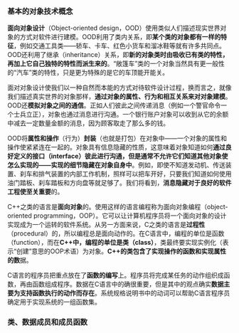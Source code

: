 ### 基本的对象技术概念

**面向对象设计**（Object-oriented design，OOD）使用类似人们描述现实世界对象的方式对软件进行建模。OOD利用了类内关系，即**某个类的对象都有一样的特征**，例如交通工具类——轿车、卡车、红色小货车和溜冰鞋等就有许多共同点。OOD还利用了继承（inheritance）关系，即**新的对象类时由吸收已有类的特性，再加上它自己独特的特性而派生来的**。“敞篷车”类的一个对象当然具有更一般性的“汽车”类的特性，只是更为特殊的是它的车顶能开能关。

面对对象设计使我们以一种自然而本能的方式对待软件设计过程，换而言之，就像我们描述真实世界的对象那样，**通过对象的属性、行为和相互关系来对对象建模**。OOD还**模拟对象之间的通信**。正如人们彼此之间传递消息（例如一个警官命令一个士兵立正），对象也通过消息进行沟通。一个银行账户对象可以收到从它的余额中减去一定数量金额的消息，因为顾客取走了那么多的钱。

OOD将**属性和操作**（行为）**封装**（也就是打包）在对象中——一个对象的属性和操作使紧紧连在一起的。对象具有信息隐藏的性质，这意味着对象知道如何**通过良好定义的接口（interface）彼此进行沟通，但是通常不允许它们知道其他对象使怎么实现的——实现的细节隐藏在对象自身中**。例如，即使不知道发动机、传送装置、刹车和排气装置的内部工作机制，照样可以把车开好，只要我们知道如何使用油门踏板、刹车踏板和方向盘等就足够了。我们将看到，**消息隐藏对于良好的软件工程使至关重要**的。

C++之类的语言是**面向对象**的。使用这样的语言编程称为面向对象编程（object-oriented programming，OOP）。它可以让计算机程序员将一个面向对象的设计实现成为一个运转的软件系统。从另一方面来说，C之类的语言是**过程性**（procedural）的，所以编程总是面向动作的。在C语言中，编程的单位是函数（function），而在**C++中，编程的单位是类（class）**，类最终要实现实例化（表示“创建”意思的OOP术语）为对象。**C++的类包含了实现操作的函数和实现属性的数**据。

C语言的程序员把重点放在了**函数的编写**上。程序员将完成某任务的动作组织成函数，再由函数组成程序。数据在C语言中的确很重要，但是其中的观点确实**数据主要为支持函数执行的动作而存在**。系统规格说明书中的动词可以帮助C语言程序员确定用于实现系统的一组函数集。



### 类、数据成员和成员函数

